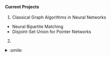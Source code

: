 #### Current Projects
1. Classical Graph Algorithms in Neural Networks
  - Neural Bipartite Matching
  - Disjoint-Set Union for Pointer Networks

2. 
 
 <details><summary>:smile: </summary>
  Hi
  </details>
